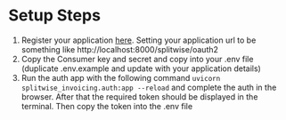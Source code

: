 # Setup Steps

1. Register your application [here](https://secure.splitwise.com/apps). Setting your application url to be something 
like http://localhost:8000/splitwise/oauth2
2. Copy the Consumer key and secret and copy into your .env file (duplicate .env.example and update with your 
application details)
3. Run the auth app with the following command `uvicorn splitwise_invoicing.auth:app --reload` and complete the auth in 
the browser. After that the required token should be displayed in the terminal. Then copy the token into the .env file


